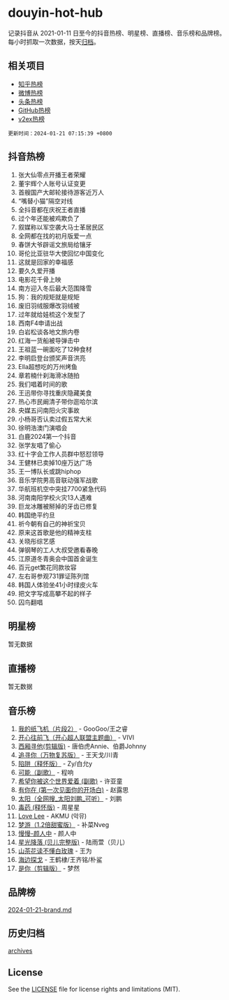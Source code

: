 # douyin-hot-hub

记录抖音从 2021-01-11 日至今的抖音热榜、明星榜、直播榜、音乐榜和品牌榜。每小时抓取一次数据，按天[归档](archives)。

## 相关项目

- [知乎热榜](https://github.com/lonnyzhang423/zhihu-hot-hub)
- [微博热榜](https://github.com/lonnyzhang423/weibo-hot-hub)
- [头条热榜](https://github.com/lonnyzhang423/toutiao-hot-hub)
- [GitHub热榜](https://github.com/lonnyzhang423/github-hot-hub)
- [v2ex热榜](https://github.com/lonnyzhang423/v2ex-hot-hub)


`更新时间：2024-01-21 07:15:39 +0800`

## 抖音热榜

1. 张大仙零点开播王者荣耀
1. 董宇辉个人账号认证变更
1. 首艘国产大邮轮接待游客近万人
1. “嘴替小猫”隔空对线
1. 全抖音都在庆祝王者直播
1. 过个年还能被鸡欺负了
1. 叙媒称以军空袭大马士革居民区
1. 全网都在找的初月版爱一点
1. 春饼大爷辟谣文旅局给镶牙
1. 哥伦比亚驻华大使回忆中国变化
1. 这就是回家的幸福感
1. 要久久爱开播
1. 电影花千骨上映
1. 南方迎入冬后最大范围降雪
1. 狗：我的规矩就是规矩
1. 废旧羽绒服爆改羽绒被
1. 过年就给娃梳这个发型了
1. 西南F4申请出战
1. 白岩松谈各地文旅内卷
1. 红海一货船被导弹击中
1. 王祖蓝一碗面吃了12种食材
1. 李明启登台颁奖声音洪亮
1. Ella超想吃的万州烤鱼
1. 章若楠什刹海滑冰随拍
1. 我们唱着时间的歌
1. 王迅带你寻找重庆隐藏美食
1. 热心市民阚清子带你逛哈尔滨
1. 央媒五问南阳火灾事故
1. 小杨哥否认卖过假五常大米
1. 徐明浩澳门演唱会
1. 白鹿2024第一个抖音
1. 张学友唱了偷心
1. 红十字会工作人员群中怒怼领导
1. 王健林已卖掉10座万达广场
1. 王一博队长或跳hiphop
1. 音乐学院男高音联动强军战歌
1. 华航班机空中突挂7700紧急代码
1. 河南南阳学校火灾13人遇难
1. 巨龙冰雕被掰掉的牙齿已修复
1. 韩国绝平约旦
1. 祈今朝有自己的神祈宝贝
1. 原来这首歌是他的精神支柱
1. 关晓彤综艺感
1. 弹钢琴的工人大叔受邀看春晚
1. 江原道冬青奥会中国首金诞生
1. 百元get繁花同款妆容
1. 左右哥参观731罪证陈列馆
1. 韩国人体验坐41小时绿皮火车
1. 把文字写成高攀不起的样子
1. 囚鸟翻唱

## 明星榜

暂无数据

## 直播榜

暂无数据

## 音乐榜

1. [我的纸飞机（片段2）](https://sf86-cdn-tos.douyinstatic.com/obj/tos-cn-ve-2774/oM2ZrKcg2CD5AeRB2gkeXOFB1IxAGJdZPazYHf) - GooGoo/王之睿
1. [开心往前飞（开心超人联盟主题曲）](https://sf6-cdn-tos.douyinstatic.com/obj/tos-cn-ve-2774/9d8fb7c82cf1421fb93a9fe925275e0a) - VIVI
1. [西厢寻他(剪辑版)](https://sf6-cdn-tos.douyinstatic.com/obj/tos-cn-ve-2774/oUsAVfAQKlRNxEv5qxvIB8o5qmIWUcXbzJKJhw) - 唐伯虎Annie、伯爵Johnny
1. [追寻你（万物复苏版）](https://sf86-cdn-tos.douyinstatic.com/obj/tos-cn-ve-2774/oYeAZJsbjIDit9APmBg8u6uDUQnHmoCf3gbo74) - 王天戈/川青
1. [陷阱（释怀版）](https://sf86-cdn-tos.douyinstatic.com/obj/tos-cn-ve-2774/oE8C21LeZrzKLDFfQYgMzx4GAIHageG5IzayY7) - Zy/白允y
1. [可能（副歌）](https://sf86-cdn-tos.douyinstatic.com/obj/tos-cn-ve-2774/cde1731888894259b333569393c2fb51) - 程响
1. [希望你被这个世界爱着 (副歌)](https://sf86-cdn-tos.douyinstatic.com/obj/tos-cn-ve-2774/oUHCmWQfZlE3QQBKBeD8rCFLpJzPgCpImhsxMt) - 许亚童
1. [有你在 (第一次见面你的开场白)](https://sf3-cdn-tos.douyinstatic.com/obj/tos-cn-ve-2774/oAthrQ3ClJBfI57uBoFEgNDYtNCZ0TSYQQfxQ0) - 赵露思
1. [太阳（全网搜_太阳刘鹏_可听）](https://sf86-cdn-tos.douyinstatic.com/obj/tos-cn-ve-2774/ogWbyIQnlBFImVbeDocRdCIYtBHlbJXgfZMvgz) - 刘鹏
1. [毒药 (释怀版)](https://sf86-cdn-tos.douyinstatic.com/obj/tos-cn-ve-2774/oYILMEAzspdZBIzy4frJNB8ZHPHWAhiwowd4Ad) - 周星星
1. [Love Lee](https://sf6-cdn-tos.douyinstatic.com/obj/tos-cn-ve-2774/o05GbkJGbCBTdDnMtB0fwOYgkeZp23vrWQDQBS) - AKMU (악뮤)
1. [梦游（1.2倍甜蜜版）](https://sf6-cdn-tos.douyinstatic.com/obj/tos-cn-ve-2774/o4gyAUm8hwufoEABmwVIiQtHsFuGzAEEWtNMzo) - 补菜Nveg
1. [慢慢-颜人中](https://sf86-cdn-tos.douyinstatic.com/obj/tos-cn-ve-2774/ocjHNfBXdBxQNC8ZGAeoLMFTUgtBg8bkExunDC) - 颜人中
1. [星光降落 (贝儿完整版)](https://sf86-cdn-tos.douyinstatic.com/obj/tos-cn-ve-2774/okwB9hAwyAtsFFkFBzAX1hOOfQuIoMNs0W2Mwr) - 陆雨萱（贝儿）
1. [山茶花读不懂白玫瑰](https://sf86-cdn-tos.douyinstatic.com/obj/tos-cn-ve-2774/osfn8B7DktrRHEPJgPCfDbw7QDQEkwC16BxZg9) - 王为
1. [海边探戈](https://sf6-cdn-tos.douyinstatic.com/obj/tos-cn-ve-2774/os9gE0VQCGqt6VQkZDyBBYvfSDY0QFe3vVmubn) - 王鹤棣/王齐铭/朴鲨
1. [是你（剪辑版）](https://sf6-cdn-tos.douyinstatic.com/obj/tos-cn-ve-2774/46019dae783c4c969944217fe1cfafc4) - 梦然

## 品牌榜

[2024-01-21-brand.md](archives/2024-01-21-brand.md)

## 历史归档

[archives](archives)

## License

See the [LICENSE](LICENSE) file for license rights and limitations (MIT).
